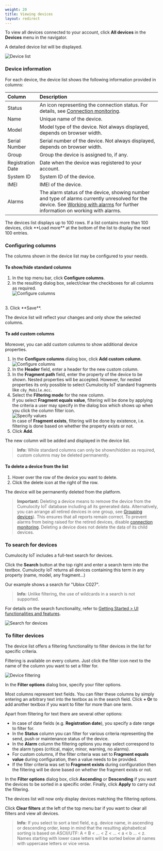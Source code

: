 ```yaml
---
weight: 20
title: Viewing devices
layout: redirect
---
```


To view all devices connected to your account, click **All devices** in the **Devices** menu in the navigator.

A detailed device list will be displayed.

![Device list](/images/users-guide/DeviceManagement/devmgmt-devices-alldevices.png)

### <a name="device-list"></a>Device information

For each device, the device list shows the following information provided in columns:

<table>
<thead>
<colgroup>
   <col style="width: 20%;">
   <col style="width: 80%;">
   </colgroup><thead>
<tr>
<th style="text-align:left">Column</th>
<th style="text-align:left">Description</th>
</tr>
</thead>
<tbody>
<tr>
<td style="text-align:left">Status</td>
<td style="text-align:left">An icon representing the connection status. For details, see <a href="#connection-monitoring" class="no-ajaxy">Connection monitoring</a>.</td>
</tr>
<tr>
<td style="text-align:left">Name</td>
<td style="text-align:left">Unique name of the device.</td>
</tr>
<tr>
<td style="text-align:left">Model</td>
<td style="text-align:left">Model type of the device. Not always displayed, depends on browser width.</td>
</tr>
<tr>
<td style="text-align:left">Serial Number</td>
<td style="text-align:left">Serial number of the device. Not always displayed, depends on browser width.</td>
</tr>
<tr>
<td style="text-align:left">Group</td>
<td style="text-align:left">Group the device is assigned to, if any.</td>
</tr>
<tr>
<td style="text-align:left">Registration Date</td>
<td style="text-align:left">Date when the device was registered to your account.</td>
</tr>
<tr>
<td style="text-align:left">System ID</td>
<td style="text-align:left">System ID of the device.</td>
</tr>
<tr>
<td style="text-align:left">IMEI</td>
<td style="text-align:left">IMEI of the device.</td>
</tr>
<tr>
<td style="text-align:left">Alarms</td>
<td style="text-align:left">The alarm status of the device, showing number and type of alarms currently unresolved for the device. See <a href="#alarm-monitoring" class="no-ajaxy">Working with alarms</a> for further information on working with alarms.</td>
</tr>
</tbody>
</table>
The devices list displays up to 100 rows. If a list contains more than 100 devices, click **Load more** at the bottom of the list to display the next 100 entries.

### Configuring columns

The columns shown in the device list may be configured to your needs.

#### To show/hide standard columns

1. In the top menu bar, click **Configure columns**.
2. In the resulting dialog box, select/clear the checkboxes for all columns as required. <br>![Configure columns](/images/users-guide/DeviceManagement/devmgmt-device-list-configure-columns.png)
<br>
3. Click **Save**.

The device list will reflect your changes and only show the selected columns.

#### To add custom columns

Moreover, you can add custom columns to show additional device properties.

1. In the **Configure columns** dialog box, click **Add custom column**.<br>
![Configure columns](/images/users-guide/DeviceManagement/devmgmt-device-list-custom-column.png)<br>
2. In the **Header** field, enter a header for the new custom column.  
3. In the **Fragment path** field, enter the property of the device to be shown. Nested properties will be accepted. However, for nested properties its only possible to select Cumulocity IoT standard fragments like `c8y_Mobile.mcc`.
4. Select the **Filtering mode** for the new column. <br>
If you select **Fragment equals value**, filtering will be done by applying the criteria a user may specify in the dialog box which shows up when you click the column filter icon.<br>
![Specify values](/images/users-guide/DeviceManagement/devmgmt-device-list-custom-column.png)
<br>In case of **Fragment exists**, filtering will be done by existence, i.e. filtering is done based on whether the property exists or not.    
5. Click **Add**.

The new column will be added and displayed in the device list.

> **Info:** While standard columns can only be shown/hidden as required, custom columns may be deleted permanently.

#### To delete a device from the list

1. Hover over the row of the device you want to delete.
2. Click the delete icon at the right of the row.

The device will be permanently deleted from the platform.

> **Important:** Deleting a device means to remove the device from the Cumulocity IoT database including all its generated data. Alternatively, you can arrange all retired devices in one group, see [Grouping devices](#grouping-devices)). This ensures that all reports remain correct. To prevent alarms from being raised for the retired devices, disable [connection monitoring](#connection-monitoring). Deleting a device does not delete the data of its child devices.


### <a name="searching-devices"></a>To search for devices

Cumulocity IoT includes a full-text search for devices.

Click the **Search** button at the top right and enter a search term into the textbox. Cumulocity IoT returns all devices containing this term in any property (name, model, any fragment...)

Our example shows a search for "Ublox C027".

> **Info:** Unlike filtering, the use of wildcards in a search is not supported.

For details on the search functionality, refer to [Getting Started > UI functionalities and features](/users-guide/getting-started#gui-features).

![Search for devices](/images/users-guide/DeviceManagement/devmgmt-search.png)

### <a name="filtering-devices"></a>To filter devices

The device list offers a filtering functionality to filter devices in the list for specific criteria.

Filtering is available on every column. Just click the filter icon next to the name of the column you want to set a filter for.

![Device filtering](/images/users-guide/DeviceManagement/devmgmt-devices-filter.png)

In the **Filter options** dialog box, specify your filter options.

Most columns represent text fields. You can filter these columns by simply entering an arbitrary text into the textbox as in the search field. Click **+ Or** to add another textbox if you want to filter for more than one term.

Apart from filtering for text there are several other options:

* In case of date fields (e.g. **Registration date**), you specify a date range to filter for.
* In the **Status** column you can filter for various criteria representing the send, push or maintenance status of the device.
* In the **Alarm** column the filtering options you may select correspond to the alarm types (critical, major, minor, warning, no alarms).
* For custom columns, if the filter criteria was set to **Fragment equals value** during configuration, then a value needs to be provided.
* If the filter criteria was set to **Fragment exists** during configuration then the filtering will be done based on whether the fragment exists or not.

In the **Filter options** dialog box, click **Ascending** or **Descending** if you want the devices to be sorted in a specific order. Finally, click **Apply** to carry out the filtering.

The devices list will now only display devices matching the filtering options.

Click **Clear filters** at the left of the top menu bar if you want to clear all filters and view all devices.

>**Info:** If you select to sort a text field, e.g. device name, in ascending or descending order, keep in mind that the resulting alphabetical sorting is based on ASCII/UTF: A < B < ... < Z < ... < a < b ... < z. Names starting with lower case letters will be sorted below all names with uppercase letters or vice versa.

